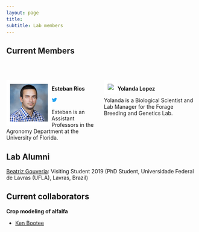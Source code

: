 ```yaml
---
layout: page
title:  
subtitle: Lab members
---
```


<style>

  .col2 {

    columns: 2 200px;         /* number of columns and width in pixels*/

    -webkit-column: 2 200px; /* chrome, safari */

    -moz-columns: 2 200px;    /* firefox */

  }

  .col3 {

    columns: 3 100px;

    -webkit-columns: 3 100px;

    -moz-columns: 3 100px;

  }

</style>



## Current Members

<!-- break -->

<p><br> <!-- break --></p>

<div class="col2">

<!-- break -->

<br>

<!-- break -->


<div style="float: left">  

<img src="member_images/esteban.jpg" style="border:10px solid white" width="100px;">

</div> 

**Esteban Rios** 

<a href="https://twitter.com/https://twitter.com/ForageBreeding"><img src="img/Twitter_logo_blue.png" style="width: 15px;"></a>

Esteban is an Assistant Professors in the Agronomy Department at the University of Florida.

<!-- break -->

<br>

<!-- break -->



<div style="float: left">
<img src="members/yolanda.jpeg" style="border:10px solid white" width="100px"></a>
</div>

**Yolanda Lopez** 

Yolanda is a Biological Scientist and Lab Manager for the Forage Breeding and Genetics Lab.

<!-- break -->
<br>
<!-- break -->

</div>

## Lab Alumni

[Beatriz Gouveria](https://www.researchgate.net/profile/Beatriz_Gouveia3): Visiting Student 2019 (PhD Student, Universidade Federal de Lavras (UFLA), Lavras, Brazil)


## Current collaborators

**Crop modeling of alfalfa**

* [Ken Bootee](http://ufrfprofessors.feed.research.ufl.edu/ufrf_professors/boote-kenneth-j/)
